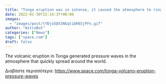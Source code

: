 ```yaml
---
title: "Tonga eruption was so intense, it caused the atmosphere to ring like a bell"
date: 2022-01-30T15:14:37+00:00
images:
  - "images/post/tYDjo5DX3NGqtibR65jPFn.gif"
author: "AstroBot"
categories: ["News"]
tags: ["space.com"]
draft: false
---
```


The volcanic eruption in Tonga generated pressure waves in the atmosphere that quickly spread around the world. 

Διαβάστε περισσότερα: https://www.space.com/tonga-volcano-eruption-pressure-waves

